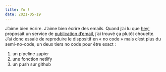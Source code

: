 ```yaml
---
title: Yo !
date: 2021-05-19
---
```


J’aime bien écrire. J’aime bien écrire des emails. Quand j’ai lu que [hey!](https://hey.com) proposait un service de [publication d’email](https://www.hey.com/world/), j’ai trouvé ça plutôt chouette. J’ai donc essaié de reproduire le dispositif en « no code » mais c’est plus du semi-no-code, un deux tiers no code pour être exact :

1. un pipeline zapier
2. une fonction netlify
3. un push sur github
